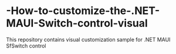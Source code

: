 # -How-to-customize-the-.NET-MAUI-Switch-control-visual
This repository contains visual customization sample for .NET MAUI SfSwitch control
